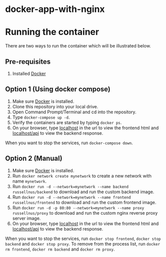 # docker-app-with-nginx

# Running the container

There are two ways to run the container which will be illustrated below.

## Pre-requisites
1. Installed [Docker](https://docs.docker.com/get-docker/)

## Option 1 (Using docker compose)
1. Make sure [Docker](https://docs.docker.com/get-docker/) is installed.
2. Clone this repository into your local drive.
3. Open Command Prompt/Terminal and cd into the repository.
4. Type `docker-compose up -d`.
5. Verify the containers are started by typing `docker ps`.
6. On your browser, type [localhost](http://localhost) in the url to view the frontend html and [localhost/api](http://localhost/api) to view the backend response.

When you want to stop the services, run `docker-compose down`.

## Option 2 (Manual)
1. Make sure [Docker](https://docs.docker.com/get-docker/) is installed.
2. Run `docker network create mynetwork` to create a new network with name `mynetwork`.
3. Run `docker run -d --network=mynetwork --name backend russellnus/backend` to download and run the custom backend image.
4. Run `docker run -d --network=mynetwork --name frontend russellnus/frontend` to download and run the custom frontend image.
5. Run `docker run -d -p 80:80 --network=mynetwork --name proxy russellnus/proxy` to download and run the custom nginx reverse proxy server image.
6. On your browser, type [localhost](http://localhost) in the url to view the frontend html and [localhost/api](http://localhost/api) to view the backend response.

When you want to stop the services, run `docker stop frontend`, `docker stop backend` and `docker stop proxy`. To remove from the process list, run `docker rm frontend`, `docker rm backend` and `docker rm proxy`.
